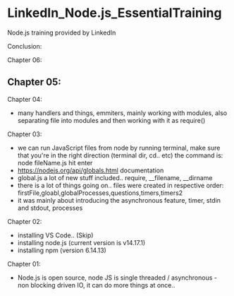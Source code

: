 # LinkedIn_Node.js_EssentialTraining
Node.js training provided by LinkedIn

Conclusion:

Chapter 06:

Chapter 05:
- 

Chapter 04:
- many handlers and things, emmiters, mainly working with modules, also separating file into modules and then working with it as require()


Chapter 03:
- we can run JavaScript files from node by running terminal, make sure that you're in the right direction (terminal dir, cd.. etc)
    the command is: node fileName.js hit enter
- https://nodejs.org/api/globals.html documentation 
- global.js a lot of new stuff included.. require, __filename, __dirname
- there is a lot of things going on.. files were created in respective order: firstFile,gloabl,globalProcesses,questions,timers,timers2
- it was mainly about introducing the asynchronous feature, timer, stdin and stdout, processes

Chapter 02:
- installing VS Code.. (Skip)
- installing node.js (current version is v14.17.1)
- installing npm (version 6.14.13)

Chapter 01:
- Node.js is open source, node JS is single threaded / asynchronous - non blocking driven IO, it can do more things at once..
